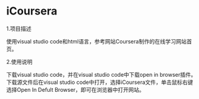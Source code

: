 # iCoursera

1.项目描述

使用visual studio code和html语言，参考网站Coursera制作的在线学习网站首页。


2.使用说明

下载visual studio code，并在visual studio code中下载open in browser插件。下载源文件后在visual studio code中打开，选择iCoursera文件，单击鼠标右键选择Open In Defult Browser，即可在浏览器中打开网站。
